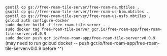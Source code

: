 `gsutil cp gs://free-roam-tile-server/free-roam-na.mbtiles .`  
`gsutil cp gs://free-roam-tile-server/free-roam-us-blm.mbtiles .`  
`gsutil cp gs://free-roam-tile-server/free-roam-us-usfs.mbtiles .`  
`gcloud auth configure-docker`  
`sudo docker build -t free-roam-tile-server .`  
`sudo docker tag free-roam-tile-server gcr.io/free-roam-app/free-roam-tile-server:v0.0.9`  
`sudo docker push gcr.io/free-roam-app/free-roam-tile-server:v0.0.9`  
(may need to run gcloud docker -- push gcr.io/free-roam-app/free-roam-tile-server:v0.0.9 before ^^) 
